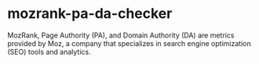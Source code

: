 # mozrank-pa-da-checker
MozRank, Page Authority (PA), and Domain Authority (DA) are metrics provided by Moz, a company that specializes in search engine optimization (SEO) tools and analytics.
